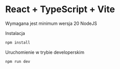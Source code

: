 # React + TypeScript + Vite

Wymagana jest minimum wersja 20 NodeJS

Instalacja

```bash
npm install
```

Uruchomienie w trybie developerskim

```bash
npm run dev
```
